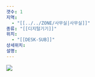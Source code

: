 ```yaml
---
갯수: 1
지역:
  - "[[../../ZONE/사무실|사무실]]"
종류: "[[디지털기기]]"
위치:
  - "[[DESK-SUB]]"
상세위치: 
설명:
---
```


![](http://192.168.50.22/devices/250322_IMG_0018.jpg)
